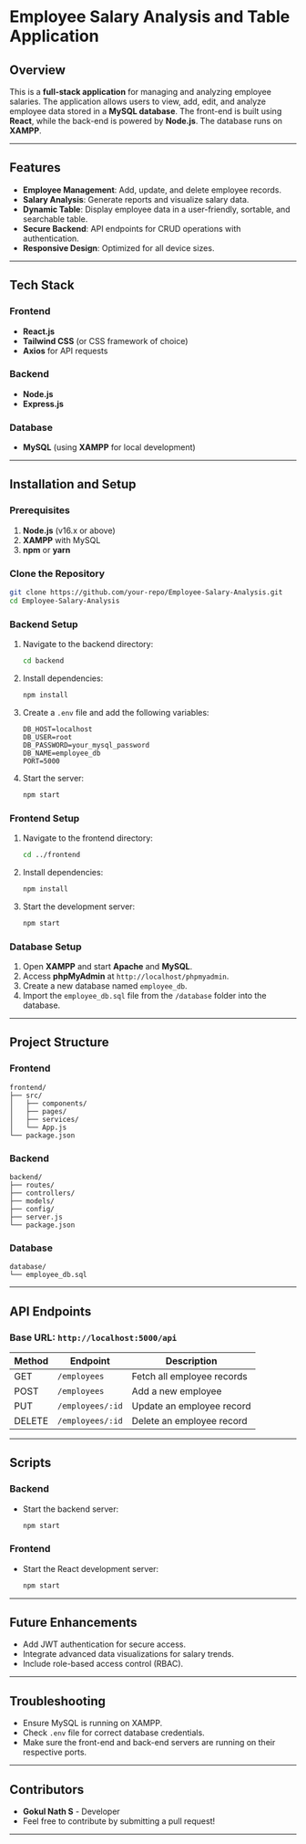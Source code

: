 # Employee Salary Analysis and Table Application

## Overview

This is a **full-stack application** for managing and analyzing employee salaries. The application allows users to view, add, edit, and analyze employee data stored in a **MySQL database**. The front-end is built using **React**, while the back-end is powered by **Node.js**. The database runs on **XAMPP**.

---

## Features

- **Employee Management**: Add, update, and delete employee records.
- **Salary Analysis**: Generate reports and visualize salary data.
- **Dynamic Table**: Display employee data in a user-friendly, sortable, and searchable table.
- **Secure Backend**: API endpoints for CRUD operations with authentication.
- **Responsive Design**: Optimized for all device sizes.

---

## Tech Stack

### Frontend
- **React.js**
- **Tailwind CSS** (or CSS framework of choice)
- **Axios** for API requests

### Backend
- **Node.js**
- **Express.js**

### Database
- **MySQL** (using **XAMPP** for local development)

---

## Installation and Setup

### Prerequisites
1. **Node.js** (v16.x or above)
2. **XAMPP** with MySQL
3. **npm** or **yarn**

### Clone the Repository
```bash
git clone https://github.com/your-repo/Employee-Salary-Analysis.git
cd Employee-Salary-Analysis
```

### Backend Setup
1. Navigate to the backend directory:
   ```bash
   cd backend
   ```
2. Install dependencies:
   ```bash
   npm install
   ```
3. Create a `.env` file and add the following variables:
   ```env
   DB_HOST=localhost
   DB_USER=root
   DB_PASSWORD=your_mysql_password
   DB_NAME=employee_db
   PORT=5000
   ```
4. Start the server:
   ```bash
   npm start
   ```

### Frontend Setup
1. Navigate to the frontend directory:
   ```bash
   cd ../frontend
   ```
2. Install dependencies:
   ```bash
   npm install
   ```
3. Start the development server:
   ```bash
   npm start
   ```

### Database Setup
1. Open **XAMPP** and start **Apache** and **MySQL**.
2. Access **phpMyAdmin** at `http://localhost/phpmyadmin`.
3. Create a new database named `employee_db`.
4. Import the `employee_db.sql` file from the `/database` folder into the database.

---

## Project Structure

### Frontend
```
frontend/
├── src/
│   ├── components/
│   ├── pages/
│   ├── services/
│   └── App.js
└── package.json
```

### Backend
```
backend/
├── routes/
├── controllers/
├── models/
├── config/
├── server.js
└── package.json
```

### Database
```
database/
└── employee_db.sql
```

---

## API Endpoints

### Base URL: `http://localhost:5000/api`

| Method | Endpoint       | Description                 |
|--------|----------------|-----------------------------|
| GET    | `/employees`   | Fetch all employee records  |
| POST   | `/employees`   | Add a new employee          |
| PUT    | `/employees/:id` | Update an employee record |
| DELETE | `/employees/:id` | Delete an employee record |

---

## Scripts

### Backend
- Start the backend server:
  ```bash
  npm start
  ```

### Frontend
- Start the React development server:
  ```bash
  npm start
  ```

---

## Future Enhancements

- Add JWT authentication for secure access.
- Integrate advanced data visualizations for salary trends.
- Include role-based access control (RBAC).

---

## Troubleshooting

- Ensure MySQL is running on XAMPP.
- Check `.env` file for correct database credentials.
- Make sure the front-end and back-end servers are running on their respective ports.

---

## Contributors

- **Gokul Nath S** - Developer
- Feel free to contribute by submitting a pull request!

---
